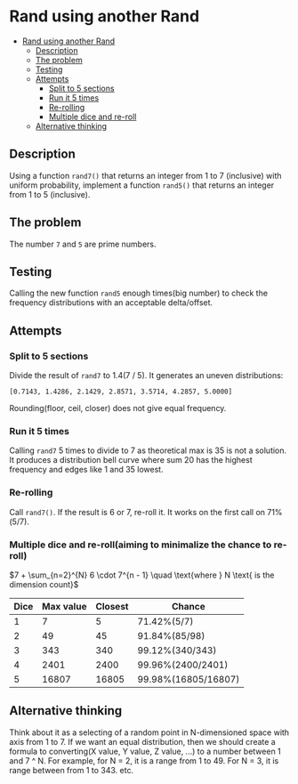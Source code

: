 # Rand using another Rand

<!-- TOC -->
* [Rand using another Rand](#rand-using-another-rand)
  * [Description](#description)
  * [The problem](#the-problem)
  * [Testing](#testing)
  * [Attempts](#attempts)
    * [Split to 5 sections](#split-to-5-sections)
    * [Run it 5 times](#run-it-5-times)
    * [Re-rolling](#re-rolling)
    * [Multiple dice and re-roll](#multiple-dice-and-re-roll)
  * [Alternative thinking](#alternative-thinking)
<!-- TOC -->

## Description

Using a function `rand7()` that returns an integer from 1 to 7 (inclusive) with uniform probability, implement a function `rand5()` that returns an integer from 1 to 5 (inclusive).

## The problem

The number `7` and `5` are prime numbers.

## Testing

Calling the new function `rand5` enough times(big number) to check the frequency distributions with an acceptable delta/offset.

## Attempts

### Split to 5 sections

Divide the result of `rand7` to 1.4(7 / 5). It generates an uneven distributions:
```
[0.7143, 1.4286, 2.1429, 2.8571, 3.5714, 4.2857, 5.0000]
```
Rounding(floor, ceil, closer) does not give equal frequency.

### Run it 5 times

Calling `rand7` 5 times to divide to 7 as theoretical max is 35 is not a solution. It produces a distribution bell curve where sum 20 has the highest frequency and edges like 1 and 35 lowest.

### Re-rolling

Call `rand7()`. If the result is 6 or 7, re-roll it.
It works on the first call on 71%(5/7).

### Multiple dice and re-roll(aiming to minimalize the chance to re-roll)

$7 + \sum_{n=2}^{N} 6 \cdot 7^{n - 1} \quad \text{where } N \text{ is the dimension count}$


| Dice | Max value | Closest | Chance              |
|------|-----------|---------|---------------------|
| 1    | 7         | 5       | 71.42%(5/7)         |
| 2    | 49        | 45      | 91.84%(85/98)       |
| 3    | 343       | 340     | 99.12%(340/343)     |
| 4    | 2401      | 2400    | 99.96%(2400/2401)   |
| 5    | 16807     | 16805   | 99.98%(16805/16807) |

## Alternative thinking

Think about it as a selecting of a random point in N-dimensioned space with axis from 1 to 7. If we want an equal distribution, then we should create a formula to converting(X value, Y value, Z value, ...) to a number between 1 and 7 ^ N.
For example, for N = 2, it is a range from 1 to 49.
For N = 3, it is range between from 1 to 343.
etc.